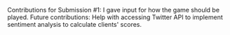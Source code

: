 
Contributions for Submission #1: I gave input for how the game should be played. 
Future contributions: Help with accessing Twitter API to implement sentiment analysis to calculate clients' scores.
